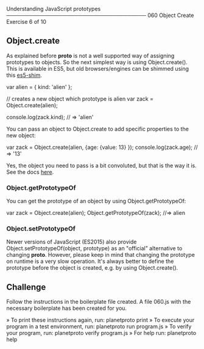 Understanding JavaScript prototypes
─────────────────────────────────────
060 Object Create
Exercise 6 of 10


## Object.create

As explained before __proto__ is not a well supported way of assigning prototypes to objects. So the next simplest way is using Object.create(). This is available in ES5, but old browsers/engines can be shimmed using this [es5-shim](https://github.com/kriskowal/es5-shim).

   var alien = {
       kind: 'alien'
   };

   // creates a new object which prototype is alien
   var zack = Object.create(alien);

   console.log(zack.kind); // => 'alien'

You can pass an object to Object.create to add specific properties to the new object:

   var zack = Object.create(alien, {age: {value:  13} });
   console.log(zack.age); // => '13'

Yes, the object you need to pass is a bit convoluted, but that is the way it is. See the docs [here](https://developer.mozilla.org/en-US/docs/JavaScript/Reference/Global_Objects/Object/create).

### Object.getPrototypeOf

You can get the prototype of an object by using Object.getPrototypeOf:

   var zack = Object.create(alien);
   Object.getPrototypeOf(zack); //=> alien

### Object.setPrototypeOf

Newer versions of JavaScript (ES2015) also provide Object.setPrototypeOf(object, prototype) as an "official" alternative to changing __proto__. However, please keep in mind that changing the prototype on runtime is a very slow operation. It's always better to define the prototype before the object is created, e.g. by using Object.create().

## Challenge

Follow the instructions in the boilerplate file created.
A file 060.js with the necessary boilerplate has been created for you.


» To print these instructions again, run: planetproto print
» To execute your program in a test environment, run: planetproto run program.js
» To verify your program, run: planetproto verify program.js
» For help run: planetproto help
